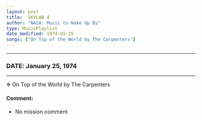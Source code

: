 ```yaml
---
layout: post
title:  SKYLAB 4
author: "NASA: Music to Wake Up By"
type: MusicPlaylist
date_modified: 1974-01-25
songs: ["On Top of the World by The Carpenters"]
---
```


----
### DATE: January 25, 1974
----
✵ On Top of the World by The Carpenters

#### Comment:
* No mission comment



<br/>
<center>
	<a target="_blank"
	   href="https://twitter.com/intent/tweet?hashtags=Space,NASA,Playlist,NASAWakeupCalls,SpaceProgram&text={{ page.author}}, '{{ page.songs.first }}' {{ page.title }}, {{ page.date | date: '%B %d, %Y' }}. {{ site.url }}{{ page.url }}&via=nasawakeupcalls"><i class="fab fa-twitter" alt="Tweet this page" style="font-size: 1.3em;"></i></a>
	&nbsp; 	<i class="fas fa-user-astronaut" style="font-size: 1.5em;"></i> &nbsp;
    <a type="amzn" search="'On Top of the World by The Carpenters'" category="popular music">
    <i class="fab fa-amazon" style="font-size: 1.3em;"></i></a>
</center>
